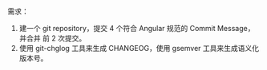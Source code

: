 #

需求：
1. 建一个 git repository，提交 4 个符合 Angular 规范的 Commit Message，并合并
前 2 次提交。
2. 使用 git-chglog 工具来生成 CHANGEOG，使用 gsemver 工具来生成语义化版本号。




